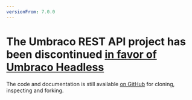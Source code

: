 ```yaml
---
versionFrom: 7.0.0
---
```


# The Umbraco REST API project has been discontinued [in favor of Umbraco Headless](https://umbraco.com/products/umbraco-headless/)

The code and documentation is still available [on GitHub](https://github.com/umbraco/UmbracoRestApi) for cloning, inspecting and forking.
